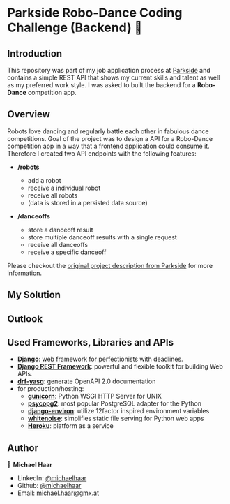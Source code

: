 # Parkside Robo-Dance Coding Challenge (Backend) 🤖

## Introduction

This repository was part of my job application process at [Parkside](https://www.parkside-interactive.com/) and contains a simple REST API that shows my current skills and talent as well as my preferred work style. I was asked to built the backend for a **Robo-Dance** competition app.

## Overview

Robots love dancing and regularly battle each other in fabulous dance competitions. Goal of the project was to design a API for a Robo-Dance competition app in a way that a frontend application could consume it. Therefore I created two API endpoints with the following features:

- **/robots**

  - add a robot
  - receive a individual robot
  - receive all robots
  - (data is stored in a persisted data source)

- **/danceoffs**
  - store a danceoff result
  - store multiple danceoff results with a single request
  - receive all danceoffs
  - receive a specific danceoff

Please checkout the [original project description from Parkside](docs/Parkside_Coding_Challenge_Backend.pdf) for more information.

## My Solution

## Outlook

## Used Frameworks, Libraries and APIs

- **[Django](https://www.djangoproject.com/)**: web framework for perfectionists with deadlines.
- **[Django REST Framework](https://www.django-rest-framework.org/)**: powerful and flexible toolkit for building Web APIs.
- **[drf-yasg](https://github.com/axnsan12/drf-yasg)**: generate OpenAPI 2.0 documentation
- for production/hosting:
  - **[gunicorn](https://gunicorn.org/)**: Python WSGI HTTP Server for UNIX
  - **[psycopg2](https://www.psycopg.org)**: most popular PostgreSQL adapter for the Python
  - **[django-environ](https://django-environ.readthedocs.io/en/latest/)**: utilize 12factor inspired environment variables
  - **[whitenoise](http://whitenoise.evans.io/en/stable/)**: simplifies static file serving for Python web apps
  - **[Heroku](https://www.heroku.com/)**: platform as a service

## Author

👤 **Michael Haar**

- LinkedIn: [@michaelhaar](https://www.linkedin.com/in/michaelhaar/)
- Github: [@michaelhaar](https://github.com/michaelhaar)
- Email: michael.haar@gmx.at
